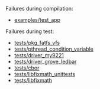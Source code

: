 Failures during compilation:
- [examples/test_app](examples/test_app/compilation.failed)

Failures during test:
- [tests/pkg_fatfs_vfs](tests/pkg_fatfs_vfs/test.failed)
- [tests/pthread_condition_variable](tests/pthread_condition_variable/test.failed)
- [tests/driver_my9221](tests/driver_my9221/test.failed)
- [tests/driver_grove_ledbar](tests/driver_grove_ledbar/test.failed)
- [tests/cbor](tests/cbor/test.failed)
- [tests/libfixmath_unittests](tests/libfixmath_unittests/test.failed)
- [tests/libfixmath](tests/libfixmath/test.failed)

